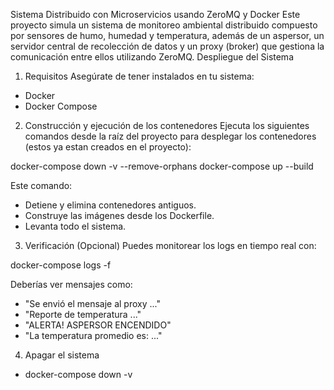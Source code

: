 Sistema Distribuido con Microservicios usando ZeroMQ y Docker
Este proyecto simula un sistema de monitoreo ambiental distribuido compuesto por sensores de humo, humedad y temperatura, además de un aspersor, un servidor central de recolección de datos y un proxy (broker) que gestiona la comunicación entre ellos utilizando ZeroMQ.
Despliegue del Sistema

1. Requisitos
Asegúrate de tener instalados en tu sistema:
- Docker
- Docker Compose

2. Construcción y ejecución de los contenedores
Ejecuta los siguientes comandos desde la raíz del proyecto para desplegar los contenedores (estos ya estan creados en el proyecto):

docker-compose down -v --remove-orphans
docker-compose up --build

Este comando:
- Detiene y elimina contenedores antiguos.
- Construye las imágenes desde los Dockerfile.
- Levanta todo el sistema.

3. Verificación (Opcional)
Puedes monitorear los logs en tiempo real con:

docker-compose logs -f

Deberías ver mensajes como:
- "Se envió el mensaje al proxy ..."
- "Reporte de temperatura ..."
- "ALERTA! ASPERSOR ENCENDIDO"
- "La temperatura promedio es: ..."

4. Apagar el sistema
- docker-compose down -v
